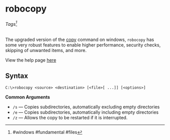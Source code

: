 # robocopy
###### Tags[^1]
The upgraded version of the [copy](copy.md) command on windows, `robocopy` has some very robust features to enable higher performance, security checks, skipping of unwanted items, and more. 

View the help page [here](https://docs.microsoft.com/en-us/windows-server/administration/windows-commands/robocopy)

## Syntax
```
C:\>robocopy <source> <destination> [<file>[ ...]] [<options>]
```


 **Common Arguments**
 - `/s` &mdash; Copies subdirectories, automatically excluding empty directories 
 - `/e` &mdash; Copies subdirectories, automatically including empty directories
 - `/z` &mdash; Allows the copy to be restarted if it is interrupted. 


 [^1]: #windows #fundamental #files
